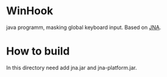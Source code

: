 # WinHook
java programm, masking global keyboard input. Based on [JNA](https://github.com/java-native-access/jna). 


# How to build
In this directory need add jna.jar and jna-platform.jar.
